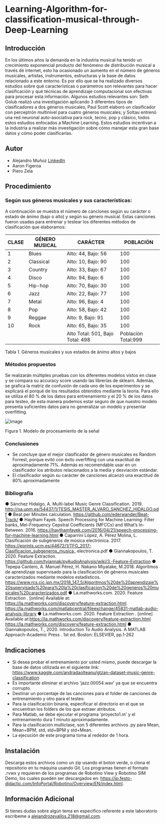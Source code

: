 # Learning-Algorithm-for-classification-musical-through-Deep-Learning

## Introducción
En los últimos años la demanda en la industria musical ha tenido un crecimiento exponencial producto del fenómeno de distribución musical a través de internet, esto ha ocasionado un aumento en el número de géneros musicales, artistas, instrumentos, estructuras y la base de datos relacionado a este entorno. Es por ello que se ha realizado diversos estudios sobre qué características o parámetros son relevantes para hacer clasificación y qué técnicas de aprendizaje computacional son efectivas para procesar esta información. Algunos estudios relevantes son: Seth Golub realizó una investigación aplicando 3 diferentes tipos de clasificadores a dos géneros musicales, Paul Scott elaboró un clasificador con perceptrón multinivel para cuatro géneros musicales; y Soltau entrenó una red neuronal auto-asociativa para rock, tecno, pop y clásico, todos estos estudios enfocados a Machine Learning. Estos estudios incentivan a la industria a realizar más investigación sobre cómo manejar esta gran base datos y cómo poder clasificarlas.

## Autor
* Alejandro Muñoz [LinkedIn](https://www.linkedin.com/in/alejandromz2/)
* Aaron Figeroa
* Piero Zela

## Procedimiento
### Según sus géneros musicales y sus características:
A continuación se muestra el número de canciones según su carácter o estado de ánimo (bajo o alto) y según su género musical. Estas canciones fueron usadas para entrenar y testear los diferentes métodos de clasificación que elaboramos:

| CLASE | GÉNERO MUSICAL | CARÁCTER | POBLACIÓN|
|-------|-------|--------------------|---|
| 1     | Blues | Alto: 44, Bajo: 56 |100|
| 2     | Classical | Alto: 10, Bajo: 90 |100|
| 3     | Country | Alto: 33, Bajo: 67 |100|
| 4     | Disco | Alto: 94, Bajo: 6 |100|
| 5     | Hip-hop | Alto: 70, Bajo: 30 |100|
| 6     | Jazz | Alto: 22, Bajo: 77 |100|
| 7     | Metal | Alto: 96, Bajo: 4 |100|
| 8     | Pop | Alto: 58, Bajo: 42 |100|
| 9     | Reggae | Alto: 9, Bajo: 91 |100|
| 10    | Rock | Alto: 65, Bajo: 35 |100|
|       |      |Alto Total: 501,     Bajo Total: 498| Población Total:999|

Tabla 1. Géneros musicales y sus estados de ánimo altos y bajos

### Métodos propuestos 
Se realizarán múltiples pruebas con los diferentes modelos vistos en clase y se
compara su accuracy score usando las librerías de sklearn. Además, se grafica la matriz de confusión de cada uno de los experimentos y se explicará el porqué de los resultados obtenidos mediante la teoría. Para ello se utiliza el 80 % de los datos para entrenamiento y el 20 % de los datos para testeo, de esta manera podemos estar seguro de que nuestro modelo presenta suficientes datos para no generalizar un modelo y presentar overfitting.

![image](https://github.com/alejandromz2/Learning-Algorithm-for-classification-musical-through-Deep-Learning/assets/30611516/a68977e5-3046-414f-ae6c-6ba1db4201b1)

Figura 1. Modelo de procesamiento de la señal

### Conclusiones
* Se concluye que el mejor clasificador de género musicales es Random Forrest, porque evitó con éxito overfifting con una exactitud de aproximadamente 71%. Además es recomendable usar en un clasificador los atributos relacionados a la media y desviación estándar.
* El clasificador según su carácter de canciones alcanzó una exactitud de 80% aproximadamente

### Bibliografía
● Sánchez Hidalgo, A. Multi-label Music Genre Classification. 2019. http://oa.upm.es/54437/1/TESIS_MASTER_ALVARO_SANCHEZ_HIDALGO.pdf
● Beat per Minutes calculation. https://github.com/ederwander/Beat-Track/
● Haytham Fayek. Speech Processing for Machine Learning: Filter banks, Mel-Frequency Cepstral Coefficients (MFCCs) and What’s In-Between. 2016. https://haythamfayek.com/2016/04/21/speech-processing-for-machine-learning.html
● Caparrini López, A. Pérez Molina, L. Clasificación de subgéneros de música electrónica. 2017. https://eprints.ucm.es/44672/1/TFG_2017-Clasificacion_subgeneros_musica_
electronica.pdf
● Giannakopoulos, T. 2020. Feature Extraction. https://github.com/tyiannak/pyAudioAnalysis/wiki/3.-Feature-Extraction
● Tepepa Cantero, A. Manuel Pérez, H. Nakano Miyatake, M.2018. Algoritmos de aprendizaje supervisado para la clasificación de géneros musicales caracterizados
mediante modelos estadísticos.
https://www.rcs.cic.ipn.mx/2018_147_5/Algoritmos%20de%20aprendizaje%20supervisado%20para%20la%20clasificacion%20de%20generos%20musicales%20caracterizados.pdf
● La.mathworks.com. 2020. Feature Extraction . [online] Available at:
<https://la.mathworks.com/discovery/feature-extraction.html>. https://la.mathworks.com/matlabcentral/fileexchange/45831-matlab-audio-analysis-library
● La.mathworks.com. 2020. Feature Extraction . [online] Available at:<https://la.mathworks.com/discovery/feature-extraction.html> https://la.mathworks.com/discovery/feature-extraction.html
● Giannakopoulos, T., 2020. Introduction To Audio Analysis. A MATLAB
Approach-Academic Press . 1st ed. Boston: ELSEVIER, pp.1-262

## Indicaciones
* Si desea probar el entrenamiento por usted mismo, puede descargar la base de datos utilizada en el siguiente link: https://www.kaggle.com/andradaolteanu/gtzan-dataset-music-genre-classification
* Es importante eliminar el archivo 'jazz.00054.wav' ya que se encuentra corrupto.
* Destinar un porcentaje de las canciones para el folder de canciones de entrenamiento y otro para el testeo.
* Para la clasificación binaria, especificar el directorio en el que se encuentran los folders de los que extraer atributos.
* Para Matlab, se debe ejecutar el programa 'proyecto1.m' y el entrenamiento dura 1 minuto aproximadamente.
* Para la clasificación multiclase, son 5 diferentes archivos .py para Mean, Mean+BPM, std, std+BPM y std+Mean.
* La ejecución de este programa toma al rededor de 1 hora.

## Instalación
Descarga estos archivos como un zip usando el boton verde, o clona el repositorio en tu máquina usando Git. 
Los programas tienen el formato .rvwx y requieren de los programas de Robotino View y Robotino SIM Demo, los cuales pueden ser descargados en: https://ip.festo-didactic.com/InfoPortal/Robotino/Overview/EN/index.html. 

## Información Adicional
Si tienes dudas sobre algún tema en especifico referente a este laboratorio escribeme a alejandrozevallos.218@gmail.com. 
